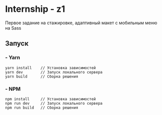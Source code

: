 # Internship - z1

Первое задание на стажировке, адаптивный макет с мобильным меню на Sass

## Запуск

### - Yarn
```
yarn install    // Установка зависимостей
yarn dev        // Запуск локального сервера
yarn build      // Сборка решения
```

### - NPM
```
npm install     // Установка зависимостей
npm run dev     // Запуск локального сервера
npm run build   // Сборка решения
```
